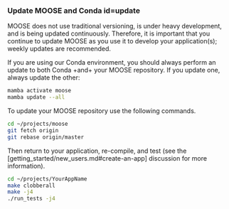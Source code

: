 ### Update MOOSE and Conda id=update

MOOSE does not use traditional versioning, is under heavy development, and is being updated
continuously. Therefore, it is important that you continue to update MOOSE as you use it to develop your
application(s); weekly updates are recommended.

If you are using our Conda environment, you should always perform an update to both Conda +and+ your MOOSE repository. If you update one, always update the other:

```bash
mamba activate moose
mamba update --all
```

To update your MOOSE repository use the following commands.

```bash
cd ~/projects/moose
git fetch origin
git rebase origin/master
```

Then return to your application, re-compile, and test (see the [getting_started/new_users.md#create-an-app] discussion for more information).

```bash
cd ~/projects/YourAppName
make clobberall
make -j4
./run_tests -j4
```
